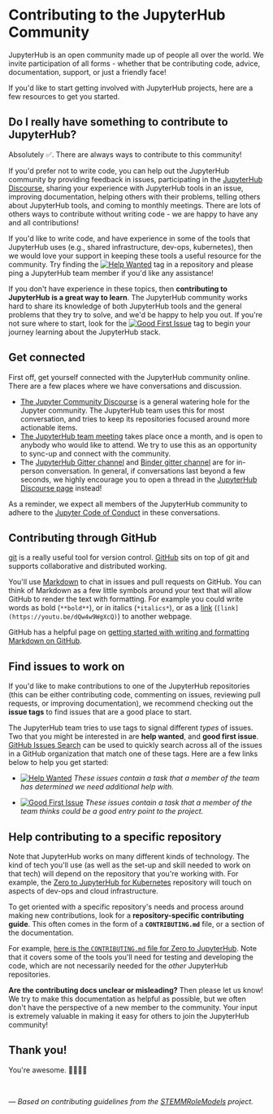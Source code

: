 # Contributing to the JupyterHub Community

JupyterHub is an open community made up of people all over the world.
We invite participation of all forms - whether that be contributing
code, advice, documentation, support, or just a friendly face!

If you'd like to start getting involved with JupyterHub projects,
here are a few resources to get you started.

## Do I really have something to contribute to JupyterHub?

Absolutely ✅. There are always ways to contribute to this community!

If you'd prefer not to write code, you can help out the JupyterHub community by
providing feedback in issues, participating in the [JupyterHub Discourse](https://discourse.jupyter.org),
sharing your experience with JupyterHub tools in an issue, improving documentation,
helping others with their problems, telling others about JupyterHub tools, and
coming to monthly meetings. There are lots of others ways to contribute without writing code -
we are happy to have any and all contributions!

If you'd like to write code, and have experience in some of the tools that JupyterHub uses
(e.g., shared infrastructure, dev-ops, kubernetes), then we would love your support in keeping
these tools a useful resource for the community. Try finding the
[![Help Wanted](https://img.shields.io/badge/-help%20wanted-159818.svg)][link_helpwanted] tag
in a repository and please ping a JupyterHub team member if you'd like any assistance!

If you don't have experience in these topics, then **contributing to JupyterHub is a great way to learn**.
The JupyterHub community works hard to share its knowledge of both JupyterHub tools and the
general problems that they try to solve, and we'd be happy to help you out.
If you're not sure where to start, look for the [![Good First Issue](https://img.shields.io/badge/-good%20first%20issue-blueviolet.svg)][link_goodfirstissue]
tag to begin your journey  learning about the JupyterHub stack.


## Get connected

First off, get yourself connected with the JupyterHub community online. There
are a few places where we have conversations and discussion.

* [The Jupyter Community Discourse](https://discourse.jupyter.org) is a general watering hole for
  the Jupyter community. The JupyterHub team uses this for most conversation, and tries to keep its
  repositories focused around more actionable items.
* [The JupyterHub team meeting](meetings) takes place once a month, and is open to anybody who
  would like to attend. We try to use this as an opportunity to sync-up and connect with the community.
* The [JupyterHub Gitter channel](https://gitter.im/jupyterhub/jupyterhub) and [Binder gitter channel](https://gitter.im/jupyterhub/binder)
  are for in-person conversation. In general, if conversations last beyond a few seconds, we highly encourage you
  to open a thread in the [JupyterHub Discourse page](https://discourse.jupyter.org) instead!

As a reminder, we expect all members of the JupyterHub community to adhere to the
[Jupyter Code of Conduct][link_coc] in these conversations.


## Contributing through GitHub

[git][link_git] is a really useful tool for version control.
[GitHub][link_github] sits on top of git and supports collaborative and distributed working.

You'll use [Markdown][markdown] to chat in issues and pull requests on GitHub.
You can think of Markdown as a few little symbols around your text that will allow GitHub
to render the text with formatting.
For example you could write words as bold (`**bold**`), or in italics (`*italics*`),
or as a [link][rick_roll] (`[link](https://youtu.be/dQw4w9WgXcQ)`) to another webpage.

GitHub has a helpful page on
[getting started with writing and formatting Markdown on GitHub][writing_formatting_github].


## Find issues to work on

If you'd like to make contributions to one of the JupyterHub repositories (this can
be either contributing code, commenting on issues, reviewing pull requests, or improving
documentation), we recommend checking out the **issue tags** to find issues that
are a good place to start.

The JupyterHub team tries to use tags to signal different *types* of issues. Two that you
might be interested in are **help wanted**, and **good first issue**. [GitHub Issues Search](https://github.com/issues)
can be used to quickly search across all of the issues in a GitHub organization that match
one of these tags. Here are a few links below to help you get started:

* [![Help Wanted](https://img.shields.io/badge/-help%20wanted-159818.svg)][link_helpwanted] *These issues contain a task that a member of the team has determined we need additional help with.*

* [![Good First Issue](https://img.shields.io/badge/-good%20first%20issue-blueviolet.svg)][link_goodfirstissue] *These issues contain a task that a member of the team thinks could be a good entry point to the project.*


## Help contributing to a specific repository

Note that JupyterHub works on many different kinds of technology. The kind of tech you'll
use (as well as the set-up and skill needed to work on that tech) will depend on the
repository that you're working with. For example, the [Zero to JupyterHub for Kubernetes](https://github.com/jupyterhub/zero-to-jupyterhub-k8s)
repository will touch on aspects of dev-ops and cloud infrastructure.

To get oriented with a specific repository's needs and process around making new
contributions, look for a **repository-specific contributing guide**. This often
comes in the form of a **`CONTRIBUTING.md`** file, or a section of the documentation.

For example, [here is the `CONTRIBUTING.md` file for Zero to JupyterHub](https://github.com/jupyterhub/zero-to-jupyterhub-k8s/blob/master/CONTRIBUTING.md).
Note that it covers some of the tools you'll need for testing and developing the code,
which are not necessarily needed for the *other* JupyterHub repositories.

**Are the contributing docs unclear or misleading?** Then please let us know! We try to
make this documentation as helpful as possible, but we often don't have the perspective of
a new member to the community. Your input is extremely valuable in making it easy for others
to join the JupyterHub community!


## Thank you!

You're awesome. 👋🏻😊🦄

<br>

*&mdash; Based on contributing guidelines from the [STEMMRoleModels][link_stemmrolemodels] project.*


[link_helpwanted]: https://github.com/issues?utf8=%E2%9C%93&q=is%3Aopen+is%3Aissue+user%3Ajupyterhub+archived%3Afalse+label%3A%22help+wanted%22+sort%3Aupdated-desc+
[link_goodfirstissue]: https://github.com/issues?utf8=%E2%9C%93&q=is%3Aopen+is%3Aissue+user%3Ajupyterhub+archived%3Afalse+label%3A%22good+first+issue%22+sort%3Aupdated-desc+
[link_coc]: https://github.com/jupyter/governance/blob/master/conduct/code_of_conduct.md
[link_git]: https://git-scm.com
[link_github]: https://github.com/https://github.com/jupyter/governance/blob/master/conduct/code_of_conduct.md
[link_signupinstructions]: https://help.github.com/articles/signing-up-for-a-new-github-account
[link_stemmrolemodels]: https://github.com/KirstieJane/STEMMRoleModels
[markdown]: https://daringfireball.net/projects/markdown
[rick_roll]: https://www.youtube.com/watch?v=dQw4w9WgXcQ
[writing_formatting_github]: https://help.github.com/articles/getting-started-with-writing-and-formatting-on-github
